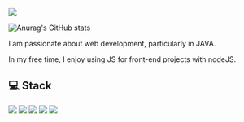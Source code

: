 <!-- 배너 헤더 -->
<!-- ![header](https://capsule-render.vercel.app/api?type=wave) -->

<p><a href="https://rddcat.github.io/" target="_blank"><img src="https://img.shields.io/badge/GitHub-181717?style=flat&logo=github Sponsors&logoColor=white"/></a></p>


<!-- 유저 스탯 -->
![Anurag's GitHub stats](https://github-readme-stats.vercel.app/api?username=RDDcat&show_icons=true&theme=radical)

<!-- 소개문 -->
I am passionate about web development, particularly in JAVA. 

In my free time, I enjoy using JS for front-end projects with nodeJS.

<!-- 아이콘 -->
## 💻 Stack

<p>
    <img src="https://img.shields.io/badge/JAVA-007396?style=for-the-badge&logo=java&logoColor=white">
    <img src="https://img.shields.io/badge/spring-6DB33F?style=for-the-badge&logo=spring&logoColor=white">
    <img src="https://img.shields.io/badge/mariaDB-003545?style=for-the-badge&logo=mariaDB&logoColor=white">
    <img src="https://img.shields.io/badge/javascript-F7DF1E?style=for-the-badge&logo=javascript&logoColor=black">
    <img src="https://img.shields.io/badge/nodeJS-339933?style=for-the-badge&logo=node.js&logoColor=black">
</p>



